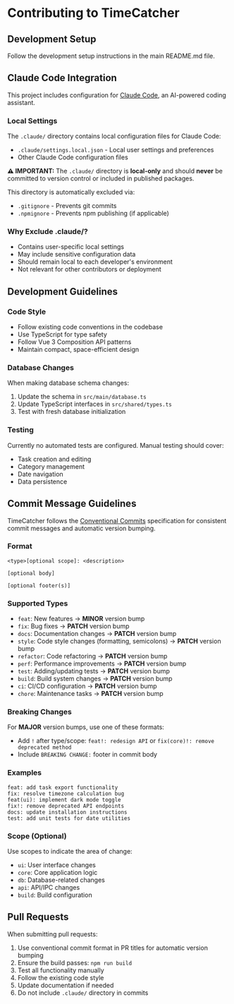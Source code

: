 # Contributing to TimeCatcher

## Development Setup

Follow the development setup instructions in the main README.md file.

## Claude Code Integration

This project includes configuration for [Claude Code](https://claude.ai/code), an AI-powered coding assistant.

### Local Settings

The `.claude/` directory contains local configuration files for Claude Code:

- `.claude/settings.local.json` - Local user settings and preferences
- Other Claude Code configuration files

__⚠️ IMPORTANT:__ The `.claude/` directory is __local-only__ and should __never__ be committed to version control or included in published packages.

This directory is automatically excluded via:

- `.gitignore` - Prevents git commits
- `.npmignore` - Prevents npm publishing (if applicable)

### Why Exclude .claude/?

- Contains user-specific local settings
- May include sensitive configuration data
- Should remain local to each developer's environment
- Not relevant for other contributors or deployment

## Development Guidelines

### Code Style

- Follow existing code conventions in the codebase
- Use TypeScript for type safety
- Follow Vue 3 Composition API patterns
- Maintain compact, space-efficient design

### Database Changes

When making database schema changes:

1. Update the schema in `src/main/database.ts`
2. Update TypeScript interfaces in `src/shared/types.ts`
3. Test with fresh database initialization

### Testing

Currently no automated tests are configured. Manual testing should cover:

- Task creation and editing
- Category management
- Date navigation
- Data persistence

## Commit Message Guidelines

TimeCatcher follows the [Conventional Commits](https://www.conventionalcommits.org/) specification for consistent commit messages and automatic version bumping.

### Format

```text
<type>[optional scope]: <description>

[optional body]

[optional footer(s)]
```

### Supported Types

- `feat`: New features → __MINOR__ version bump
- `fix`: Bug fixes → __PATCH__ version bump
- `docs`: Documentation changes → __PATCH__ version bump
- `style`: Code style changes (formatting, semicolons) → __PATCH__ version bump
- `refactor`: Code refactoring → __PATCH__ version bump
- `perf`: Performance improvements → __PATCH__ version bump
- `test`: Adding/updating tests → __PATCH__ version bump
- `build`: Build system changes → __PATCH__ version bump
- `ci`: CI/CD configuration → __PATCH__ version bump
- `chore`: Maintenance tasks → __PATCH__ version bump

### Breaking Changes

For __MAJOR__ version bumps, use one of these formats:

- Add `!` after type/scope: `feat!: redesign API` or `fix(core)!: remove deprecated method`
- Include `BREAKING CHANGE:` footer in commit body

### Examples

```text
feat: add task export functionality
fix: resolve timezone calculation bug
feat(ui): implement dark mode toggle
fix!: remove deprecated API endpoints
docs: update installation instructions
test: add unit tests for date utilities
```

### Scope (Optional)

Use scopes to indicate the area of change:

- `ui`: User interface changes
- `core`: Core application logic
- `db`: Database-related changes
- `api`: API/IPC changes
- `build`: Build configuration

## Pull Requests

When submitting pull requests:

1. Use conventional commit format in PR titles for automatic version bumping
2. Ensure the build passes: `npm run build`
3. Test all functionality manually
4. Follow the existing code style
5. Update documentation if needed
6. Do not include `.claude/` directory in commits
